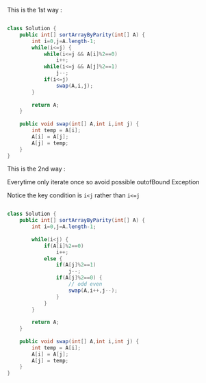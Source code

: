 
This is the 1st way :

```Java

class Solution {
    public int[] sortArrayByParity(int[] A) {
        int i=0,j=A.length-1;
        while(i<=j) {
            while(i<=j && A[i]%2==0)
                i++;
            while(i<=j && A[j]%2==1)
                j--;
            if(i<=j)
                swap(A,i,j);
        }
        
        return A;
    }
    
    public void swap(int[] A,int i,int j) {
        int temp = A[i];
        A[i] = A[j];
        A[j] = temp;
    }
}

```

This is the 2nd way :

Everytime only iterate once so avoid possible outofBound Exception

Notice the key condition is `i<j` rather than `i<=j`

```Java

class Solution {
    public int[] sortArrayByParity(int[] A) {
        int i=0,j=A.length-1;
        
        while(i<j) {
            if(A[i]%2==0)
                i++;
            else {
                if(A[j]%2==1)
                    j--;
                if(A[j]%2==0) {
                    // odd even
                    swap(A,i++,j--);
                }
            }
        }
        
        return A;
    }
    
    public void swap(int[] A,int i,int j) {
        int temp = A[i];
        A[i] = A[j];
        A[j] = temp;
    }
}

```